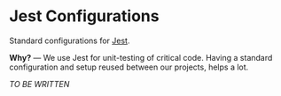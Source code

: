 # Jest Configurations
Standard configurations for [Jest](https://facebook.github.io/jest/).

**Why?** &mdash; We use Jest for unit-testing of critical code. Having
a standard configuration and setup reused between our projects, helps a lot.

*TO BE WRITTEN*
